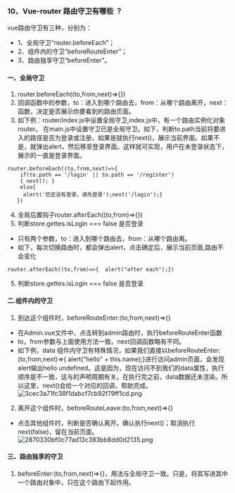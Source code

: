 ### 10、Vue-router 路由守卫有哪些 ？
vue路由守卫有三种，分别为：
- 1、全局守卫“router.beforeEach”；
- 2、组件内的守卫“beforeRouteEnter”；
- 3、路由独享守卫“beforeEnter”。
#### 一、全局守卫
1. router.beforeEach((to,from,next)=>{})
2. 回调函数中的参数，to：进入到哪个路由去，from：从哪个路由离开，next：函数，决定是否展示你要看到的路由页面。
3. 如下例：router/index.js中设置全局守卫,index.js中，有一个路由实例化对象router。
在main.js中设置守卫已是全局守卫。如下，判断to.path当前将要进入的路径是否为登录或注册，如果是就执行next()，展示当前界面。如果不是，就弹出alert，然后移至登录界面。这样就可实现，用户在未登录状态下，展示的一直是登录界面。
```
router.beforeEach((to,from,next)=>{
    if(to.path == '/login' || to.path == '/register') 
    { next(); }
    else{
     alert('您还没有登录，请先登录');next('/login');}
   })
```
4. 全局后置钩子router.afterEach((to,from)=>{})
5. 判断store.gettes.isLogin === false 是否登录
- 只有两个参数，to：进入到哪个路由去，from：从哪个路由离。
- 如下，每次切换路由时，都会弹出alert，点击确定后，展示当前页面,路由不会变化
```
router.afterEach((to,from)=>{  alert("after each");})
```
5. 判断store.gettes.isLogin === false 是否登录
#### 二.组件内的守卫
1. 到达这个组件时，beforeRouteEnter:(to,from,next)=>{}
- 在Admin.vue文件中，点击转到admin路由时，执行beforeRouteEnter函数
- to，from参数与上面使用方法一致。next回调函数略有不同。
- 如下例，data 组件内守卫有特殊情况，如果我们直接以beforeRouteEnter:(to,from,next)=>{ alert("hello" + this.name);}进行访问admin页面，会发现alert输出hello undefined。这是因为，现在访问不到我们的data属性，执行顺序是不一致，这与的声明周期有关。在执行完之前，data数据还未渲染。所以这里，next()会给一个对应的回调，帮助完成。
![3cec3a71fc38f1dabcf7cb92f79ff1cd.png](en-resource://database/4513:1)
2. 离开这个组件时，beforeRouteLeave:(to,from,next)=>{}
- 点击其他组件时，判断是否确认离开。确认执行next()；取消执行next(false)，留在当前页面。
![2870330bf0c77ad13c383bb8dd0d2135.png](en-resource://database/4515:1)
#### 三、路由独享的守卫
1. beforeEnter:(to,from,next)=>{}，用法与全局守卫一致。只是，将其写进其中一个路由对象中，只在这个路由下起作用。